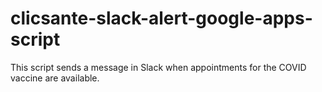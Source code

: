# clicsante-slack-alert-google-apps-script
This script sends a message in Slack when appointments for the COVID vaccine are available.
